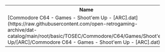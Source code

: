 <table>
<tr><th>Name</th><th>Size</th></tr>
<tr><td>
[Commodore C64 - Games - Shoot'em Up - [ARC].dat](https://raw.githubusercontent.com/open-retrogaming-archive/dat-catalog/main/root/basic/TOSEC/Commodore/C64/Games/Shoot'em Up/[ARC]/Commodore C64 - Games - Shoot'em Up - [ARC].dat)
</td><td>2183</td></tr>
</table>
